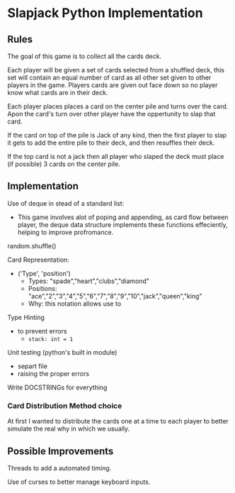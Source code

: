 # Slapjack Python Implementation

## Rules 

The goal of this game is to collect all the cards deck.

Each player will be given a set of cards selected from a shuffled deck, this set will contain an equal number of card as all other set given to other players in the game. Players cards are given out face down so no player know what cards are in their deck.

Each player places places a card on the center pile and turns over the card. Apon the card's turn over other player have the oppertunity to slap that card.

If the card on top of the pile is Jack of any kind, then the first player to slap it gets to add the entire pile to their deck, and then resuffles their deck.

If the top card is not a jack then all player who slaped the deck must place (if possible) 3 cards on the center pile.

## Implementation

Use of deque in stead of a standard list:

- This game involves alot of poping and appending, as card flow between player, the deque data structure implements these functions effeciently, helping to improve profromance.

random.shuffle()

Card Representation:
- ('Type', 'position')
    - Types: "spade","heart","clubs","diamond"
    - Positions: "ace","2","3","4","5","6","7","8","9","10","jack","queen","king"
    - Why: this notation allows use to 

Type Hinting
- to prevent errors
    - ```stack: int = 1```

Unit testing (python's built in module)
- separt file
- raising the proper errors

Write DOCSTRINGs for everything


### Card Distribution Method choice
At first I wanted to distribute the cards one at a time to each player to better simulate the real why in which we usually.


## Possible Improvements

Threads to add a automated timing.

Use of curses to better manage keyboard inputs.